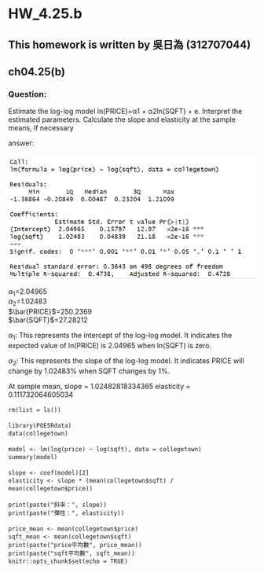# HW_4.25.b

## This homework is written by 吳日為 (312707044)

## ch04.25(b)

### **Question:**

Estimate the log-log model ln(PRICE)=α1 + α2ln(SQFT) + e. Interpret the estimated parameters.
Calculate the slope and elasticity at the sample means, if necessary

answer:

![](1711640238134.jpg)

$\alpha_1$=2.04965<br>
$\alpha_2$=1.02483<br>
$\bar{PRICE}$=250.2369<br>
$\bar{SQFT}$=27.28212<br>

$\alpha_1$: This represents the intercept of the log-log model. It indicates the expected value of ln(PRICE) is 2.04965 when ln(SQFT) is zero.

$\alpha_2$: This represents the slope of the log-log model. It indicates  PRICE will change by 1.02483% when SQFT changes by 1%.

At sample mean, slope = 1.02482818334365 elasticity = 0.111732064605034


```{r setup, include=FALSE}
rm(list = ls())

library(POE5Rdata)
data(collegetown)

model <- lm(log(price) ~ log(sqft), data = collegetown)
summary(model)

slope <- coef(model)[2]
elasticity <- slope * (mean(collegetown$sqft) / mean(collegetown$price))

print(paste("斜率：", slope))
print(paste("彈性：", elasticity))

price_mean <- mean(collegetown$price)
sqft_mean <- mean(collegetown$sqft)
print(paste("price平均數", price_mean))
print(paste("sqft平均數", sqft_mean))
knitr::opts_chunk$set(echo = TRUE)
```

